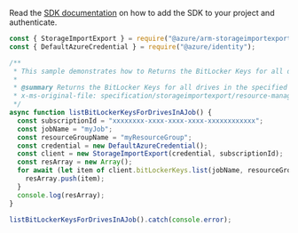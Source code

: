Read the [SDK documentation](https://github.com/Azure/azure-sdk-for-js/blob/%40azure%2Farm-storageimportexport_2.0.1/sdk/storageimportexport/arm-storageimportexport/README.md) on how to add the SDK to your project and authenticate.

```javascript
const { StorageImportExport } = require("@azure/arm-storageimportexport");
const { DefaultAzureCredential } = require("@azure/identity");

/**
 * This sample demonstrates how to Returns the BitLocker Keys for all drives in the specified job.
 *
 * @summary Returns the BitLocker Keys for all drives in the specified job.
 * x-ms-original-file: specification/storageimportexport/resource-manager/Microsoft.ImportExport/preview/2021-01-01/examples/ListBitLockerKeys.json
 */
async function listBitLockerKeysForDrivesInAJob() {
  const subscriptionId = "xxxxxxxx-xxxx-xxxx-xxxx-xxxxxxxxxxxx";
  const jobName = "myJob";
  const resourceGroupName = "myResourceGroup";
  const credential = new DefaultAzureCredential();
  const client = new StorageImportExport(credential, subscriptionId);
  const resArray = new Array();
  for await (let item of client.bitLockerKeys.list(jobName, resourceGroupName)) {
    resArray.push(item);
  }
  console.log(resArray);
}

listBitLockerKeysForDrivesInAJob().catch(console.error);
```
